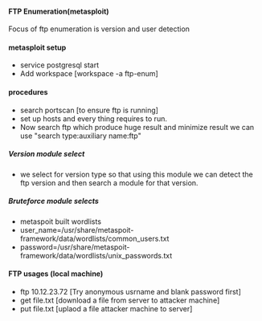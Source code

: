 #### FTP Enumeration(metasploit)
Focus of ftp enumeration is version and user detection
#### metasploit setup
- service postgresql start
- Add workspace [workspace -a ftp-enum]
#### procedures
- search portscan [to ensure ftp is running]
- set up hosts and every thing requires to  run.
- Now search ftp which produce huge result and minimize result we can use "search type:auxiliary name:ftp" 
##### Version module select
- we select for version type so that using this module we can detect the ftp version and
then search a module for that version.

##### Bruteforce module selects
- metaspoit built wordlists
- user_name=/usr/share/metaspoit-framework/data/wordlists/common_users.txt
- password=/usr/share/metaspoit-framework/data/wordlists/unix_passwords.txt
#### FTP usages (local machine)
- ftp 10.12.23.72 [Try anonymous usrname and blank password first]
- get file.txt [download a file from server to attacker machine]
- put file.txt [uplaod a file attacker machine to server]
